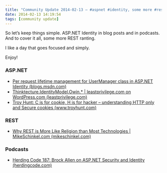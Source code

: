 ```yaml
---
title: "Community Update 2014-02-13 – #aspnet #identity, some more #rest ranting and one podcast"
date: 2014-02-13 14:19:54
tags: [community update]
---
```


So let’s keep things simple. ASP.NET Identity in blog posts and in podcasts. And to cover it all, some more REST ranting.

I like a day that goes focused and simply. 

Enjoy!

### ASP.NET

*   [Per request lifetime management for UserManager class in ASP.NET Identity (blogs.msdn.com)](http://blogs.msdn.com/b/webdev/archive/2014/02/12/per-request-lifetime-management-for-usermanager-class-in-asp-net-identity.aspx)
*   [Thinktecture.IdentityModel.Owin.* | leastprivilege.com on WordPress.com (leastprivilege.com)](http://leastprivilege.com/2014/02/13/thinktecture-identitymodel-owin/)
*   [Troy Hunt: C is for cookie, H is for hacker – understanding HTTP only and Secure cookies (www.troyhunt.com)](http://www.troyhunt.com/2013/03/c-is-for-cookie-h-is-for-hacker.html) 

### REST

*   [Why REST is More Like Religion than Most Technologies | MikeSchinkel.com (mikeschinkel.com)](http://mikeschinkel.com/blog/why-rest-is-more-like-religion-than-most-technologies/) 

### Podcasts

*   [Herding Code 187: Brock Allen on ASP.NET Security and Identity (herdingcode.com)](http://herdingcode.com/herding-code-187-brock-allen-on-asp-net-security-and-identity/#.Uvv1063TeOw.twitter)
